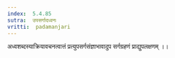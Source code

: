 ```yaml
---
index:  5.4.85
sutra:  उपसर्गादध्वनः
vritti:  padamanjari
---
```


अध्वशब्दस्याक्रियावचनत्वात्तं प्रत्युपसर्गसंज्ञाभावादुप सर्गग्रहणं प्राद्युपलक्षणम् ।।

